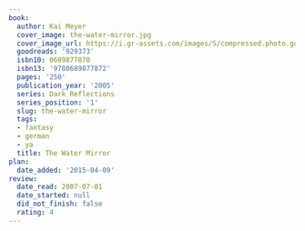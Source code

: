 ```yaml
---
book:
  author: Kai Meyer
  cover_image: the-water-mirror.jpg
  cover_image_url: https://i.gr-assets.com/images/S/compressed.photo.goodreads.com/books/1327994676l/929373.jpg
  goodreads: '929373'
  isbn10: 0689877870
  isbn13: '9780689877872'
  pages: '250'
  publication_year: '2005'
  series: Dark Reflections
  series_position: '1'
  slug: the-water-mirror
  tags:
  - fantasy
  - german
  - ya
  title: The Water Mirror
plan:
  date_added: '2015-04-09'
review:
  date_read: 2007-07-01
  date_started: null
  did_not_finish: false
  rating: 4
---
```

